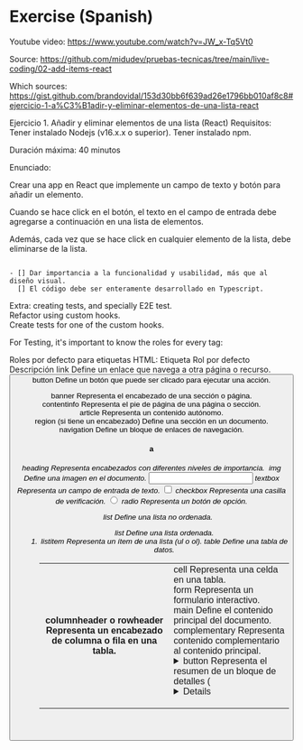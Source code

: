 # Exercise (Spanish)

Youtube video: https://www.youtube.com/watch?v=JW_x-Tq5Vt0

Source: https://github.com/midudev/pruebas-tecnicas/tree/main/live-coding/02-add-items-react

Which sources:  
https://gist.github.com/brandovidal/153d30bb6f639ad26e1796bb010af8c8#ejercicio-1-a%C3%B1adir-y-eliminar-elementos-de-una-lista-react

Ejercicio 1. Añadir y eliminar elementos de una lista (React) Requisitos: Tener instalado Nodejs (v16.x.x o superior). Tener instalado npm.

Duración máxima: 40 minutos

Enunciado:

Crear una app en React que implemente un campo de texto y botón para añadir un elemento.

Cuando se hace click en el botón, el texto en el campo de entrada debe agregarse a continuación en una lista de elementos.

Además, cada vez que se hace click en cualquier elemento de la lista, debe eliminarse de la lista.

```

- [] Dar importancia a la funcionalidad y usabilidad, más que al diseño visual.
  [] El código debe ser enteramente desarrollado en Typescript.
```

Extra: creating tests, and specially E2E test.  
Refactor using custom hooks.  
Create tests for one of the custom hooks.

For Testing, it's important to know the roles for every tag:

Roles por defecto para etiquetas HTML:
Etiqueta Rol por defecto Descripción
<a> link Define un enlace que navega a otra página o recurso.
<button> button Define un botón que puede ser clicado para ejecutar una acción.

<header>	banner	Representa el encabezado de una sección o página.
<footer>	contentinfo	Representa el pie de página de una página o sección.
<article>	article	Representa un contenido autónomo.
<section>	region (si tiene un encabezado)	Define una sección en un documento.
<nav>	navigation	Define un bloque de enlaces de navegación.
<h1> a <h6>	heading	Representa encabezados con diferentes niveles de importancia.
<img>	img	Define una imagen en el documento.
<input type="text">	textbox	Representa un campo de entrada de texto.
<input type="checkbox">	checkbox	Representa una casilla de verificación.
<input type="radio">	radio	Representa un botón de opción.
<ul>	list	Define una lista no ordenada.
<ol>	list	Define una lista ordenada.
<li>	listitem	Representa un ítem de una lista (ul o ol).
<table>	table	Define una tabla de datos.
<th>	columnheader o rowheader	Representa un encabezado de columna o fila en una tabla.
<td>	cell	Representa una celda en una tabla.
<form>	form	Representa un formulario interactivo.
<main>	main	Define el contenido principal del documento.
<aside>	complementary	Representa contenido complementario al contenido principal.
<details>	group	Representa un bloque de detalles adicionales.
<summary>	button	Representa el resumen de un bloque de detalles (<details>).
